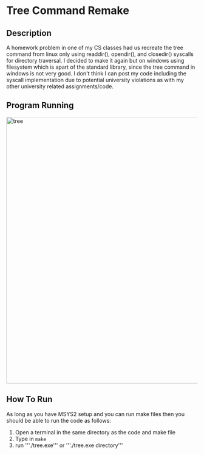 # Tree Command Remake

## Description
A homework problem in one of my CS classes had us recreate the tree command from linux only using readdir(), opendir(), and closedir() syscalls for directory traversal.
I decided to make it again but on windows using filesystem which is apart of the standard library, since the tree command in windows is not very good.
I don't think I can post my code including the syscall implementation due to potential university violations as with my other university related assignments/code.

## Program Running
<img width="701" alt="tree" src="https://github.com/user-attachments/assets/006d0c1f-ea0c-4b85-b07b-b7627a56e415">

## How To Run
As long as you have MSYS2 setup and you can run make files then you should be able to run the code as follows:

1. Open a terminal in the same directory as the code and make file
2. Type in ```make```
3. run '''./tree.exe''' or '''./tree.exe directory'''
